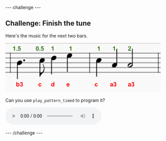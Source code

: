 --- challenge ---

## Challenge: Finish the tune

Here's the music for the next two bars.

![screenshot](images/tetris-notes3.png)

Can you use `play_pattern_timed` to program it?

<div id="audio-preview" class="pdf-hidden">
<audio controls preload>
  <source src="resources/tetris-c1.mp3" type="audio/mpeg">
Your browser does not support the <code>audio</code> element.
</audio>
</div>

--- /challenge ---